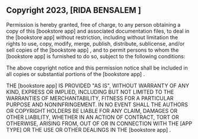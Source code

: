 ## Copyright 2023, [RIDA BENSALEM ]


Permission is hereby granted, free of charge, to any person obtaining a copy of this [bookstore app] and associated documentation files, to deal in the [bookstore app]  without restriction, including without limitation the rights to use, copy, modify, merge, publish, distribute, sublicense, and/or sell copies of the [bookstore app] , and to permit persons to whom the [bookstore app]  is furnished to do so, subject to the following conditions:

The above copyright notice and this permission notice shall be included in all copies or substantial portions of the [bookstore app] .

THE [bookstore app]  IS PROVIDED "AS IS", WITHOUT WARRANTY OF ANY KIND, EXPRESS OR IMPLIED, INCLUDING BUT NOT LIMITED TO THE WARRANTIES OF MERCHANTABILITY, FITNESS FOR A PARTICULAR PURPOSE AND NONINFRINGEMENT. IN NO EVENT SHALL THE AUTHORS OR COPYRIGHT HOLDERS BE LIABLE FOR ANY CLAIM, DAMAGES OR OTHER LIABILITY, WHETHER IN AN ACTION OF CONTRACT, TORT OR OTHERWISE, ARISING FROM, OUT OF OR IN CONNECTION WITH THE [APP TYPE] OR THE USE OR OTHER DEALINGS IN THE [bookstore app] .
